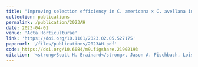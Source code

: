 ```yaml
---
title: "Improving selection efficiency in C. americana × C. avellana interspecific hybrids through the development of an indel-based genetic map"
collection: publications
permalink: /publication/2023AH
date: 2023-04-01
venue: 'Acta Horticulturae'
link: 'https://doi.org/10.1101/2023.02.05.527175'
paperurl: '/files/publications/2023AH.pdf'
code: https://doi.org/10.6084/m9.figshare.21902193
citation: '<strong>Scott H. Brainard</strong>, Jason A. Fischbach, Lois C. Braun, Julie C. Dawson, Improving selection efficiency in C. americana × C. avellana interspecific hybrids through the development of an indel-based genetic map. <i>Acta Horticulturae</i> In press (2023)'
---
```


